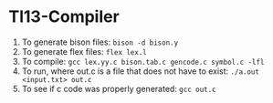 # Tl13-Compiler
1. To generate bison files: `bison -d bison.y`
2. To generate flex files: `flex lex.l`
3. To compile: `gcc lex.yy.c bison.tab.c gencode.c symbol.c -lfl`
4. To run, where out.c is a file that does not have to exist: `./a.out <input.txt> out.c`
5. To see if c code was properly generated: `gcc out.c`

